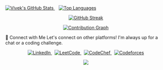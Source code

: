 
<!---
Vivek01110/Vivek01110 is a ✨ special ✨ repository because its `README.md` (this file) appears on your GitHub profile.
You can click the Preview link to take a look at your changes.
---><!--
Hi, Vivek! Your personal README is ready.
Feel free to change the "About Me" section or update the links for your other profiles.
Happy coding!
-->

<h1 align="center">Hi there, I'm Vivek 👋</h1>
<p align="center">
<a href="https://github.com/ryo-ma/github-profile-trophy">
<img src="https://www.google.com/search?q=https://github-profile-trophy.vercel.app/%3Fusername%3DVivek01110%26theme%3Dradical%26row%3D1%26column%3D7%26margin-h%3D15%26margin-w%3D5" alt="github-trophy" />
</a>
</p>

<p align="center">
<em>A passionate Full Stack Web Developer and Competitive Programmer from India. I love building things that live on the internet and solving complex problems.</em>
</p>

🚀 About Me
🔭 I’m currently working on improving my backend development skills.

🌱 I’m currently learning Next.js and GraphQL.

👯 I’m looking to collaborate on innovative open-source web projects.

🤔 I’m looking for help with advanced data structures and algorithms.

💬 Ask me about React, Node.js, or anything related to the MERN stack.

📫 How to reach me: [your.email@example.com]

😄 Pronouns: He/Him

⚡ Fun fact: I can solve a Rubik's Cube in under a minute!

💻 My Tech Stack
Here are some of the technologies and tools I work with:

<p align="center">
<a href="https://skillicons.dev">
<img src="https://www.google.com/search?q=https://skillicons.dev/icons%3Fi%3Dc,cpp,java,python,html,css,js,react,nodejs,express,tailwind,mongodb,sql,restapi%26perline%3D7" />
</a>
</p>

📈 My GitHub Stats & Activity
Check out my live GitHub stats and contribution streak!

<p align="center">
<!-- GitHub Stats Card -->
<a href="https://github.com/anuraghazra/github-readme-stats">
<img alt="Vivek's GitHub Stats" src="https://www.google.com/search?q=https://github-readme-stats.vercel.app/api%3Fusername%3DVivek01110%26show_icons%3Dtrue%26theme%3Dradical%26hide_border%3Dtrue%26count_private%3Dtrue" />
</a>
&nbsp;&nbsp;
<!-- Top Languages Card -->
<a href="https://github.com/anuraghazra/github-readme-stats">
<img alt="Top Languages" src="https://www.google.com/search?q=https://github-readme-stats.vercel.app/api/top-langs/%3Fusername%3DVivek01110%26layout%3Dcompact%26theme%3Dradical%26hide_border%3Dtrue" />
</a>
</p>
<p align="center">
<!-- GitHub Streak Card -->
<a href="https://github.com/denvercoder1/github-readme-streak-stats">
<img alt="GitHub Streak" src="https://www.google.com/search?q=https://github-readme-streak-stats.herokuapp.com/%3Fuser%3DVivek01110%26theme%3Dradical%26hide_border%3Dtrue" />
</a>
</p>
<p align="center">
<!-- Contribution Graph -->
<a href="https://github.com/ashutosh00710/github-readme-activity-graph">
<img alt="Contribution Graph" src="https://www.google.com/search?q=https://activity-graph.herokuapp.com/graph%3Fusername%3DVivek01110%26bg_color%3D1c1917%26color%3Dffffff%26line%3Df97316%26point%3Dfde047%26area%3Dtrue%26hide_border%3Dtrue" />
</a>
</p>

🤝 Connect with Me
Let's connect on other platforms! I'm always up for a chat or a coding challenge.

<p align="center">
<!-- NOTE: Make sure to update these links with your actual usernames! -->
<a href="https://www.google.com/search?q=https://www.linkedin.com/in/YOUR_LINKEDIN_USERNAME/" target="_blank">
<img src="https://www.google.com/search?q=https://img.shields.io/badge/LinkedIn-0077B5%3Fstyle%3Dfor-the-badge%26logo%3Dlinkedin%26logoColor%3Dwhite" alt="LinkedIn">
</a> &nbsp;
<a href="https://www.google.com/search?q=https://leetcode.com/Vivek01110/" target="_blank">
<img src="https://www.google.com/search?q=https://img.shields.io/badge/LeetCode-FFA116%3Fstyle%3Dfor-the-badge%26logo%3Dleetcode%26logoColor%3Dblack" alt="LeetCode">
</a> &nbsp;
<a href="https://www.google.com/search?q=https://www.codechef.com/users/Vivek01110" target="_blank">
<img src="https://www.google.com/search?q=https://img.shields.io/badge/CodeChef-5B4638%3Fstyle%3Dfor-the-badge%26logo%3Dcodechef%26logoColor%3Dwhite" alt="CodeChef">
</a> &nbsp;
<a href="https://www.google.com/search?q=https://codeforces.com/profile/Vivek01110" target="_blank">
<img src="https://www.google.com/search?q=https://img.shields.io/badge/Codeforces-445f9d%3Fstyle%3Dfor-the-badge%26logo%3Dcodeforces%26logoColor%3Dwhite" alt="Codeforces">
</a>
</p>

<p align="center">
<img src="https://www.google.com/search?q=https://capsule-render.vercel.app/api%3Ftype%3Dwaving%26color%3Dgradient%26height%3D100%26section%3Dfooter" />
</p>



